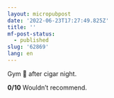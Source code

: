 ```yaml
---
layout: micropubpost
date: '2022-06-23T17:27:49.825Z'
title: ''
mf-post-status:
  - published
slug: '62869'
lang: en
---
```

Gym 💪 after cigar night.
 
**0/10** Wouldn’t recommend. 

